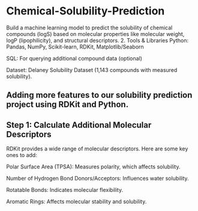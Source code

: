 # Chemical-Solubility-Prediction
Build a machine learning model to predict the solubility of chemical compounds (logS) based on molecular properties like molecular weight, logP (lipophilicity), and structural descriptors.
2. Tools & Libraries
Python: Pandas, NumPy, Scikit-learn, RDKit, Matplotlib/Seaborn

SQL: For querying additional compound data (optional)

Dataset: Delaney Solubility Dataset (1,143 compounds with measured solubility).


## Adding more features to our solubility prediction project using RDKit and Python.
## Step 1: Calculate Additional Molecular Descriptors
RDKit provides a wide range of molecular descriptors. Here are some key ones to add:

Polar Surface Area (TPSA): Measures polarity, which affects solubility.

Number of Hydrogen Bond Donors/Acceptors: Influences water solubility.

Rotatable Bonds: Indicates molecular flexibility.

Aromatic Rings: Affects molecular stability and solubility.
